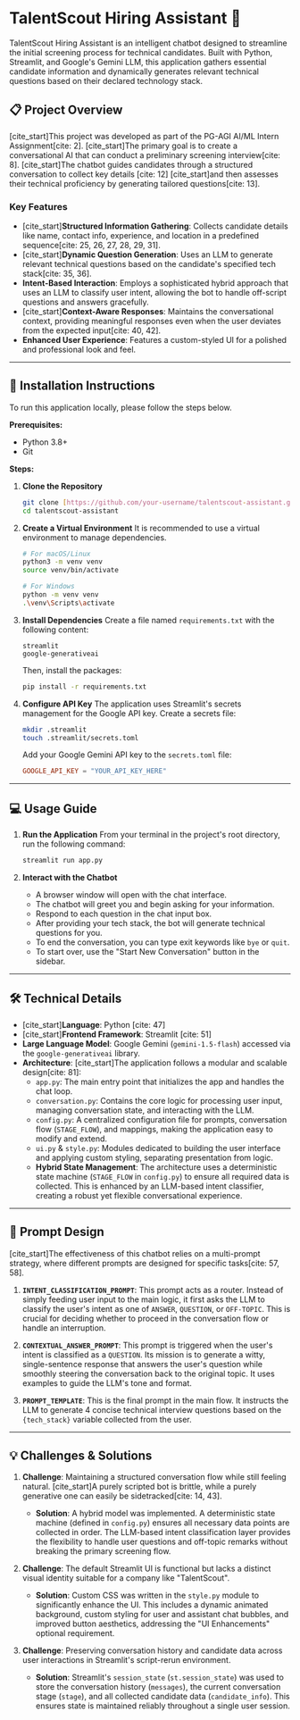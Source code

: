 # TalentScout Hiring Assistant 🤖

TalentScout Hiring Assistant is an intelligent chatbot designed to streamline the initial screening process for technical candidates. Built with Python, Streamlit, and Google's Gemini LLM, this application gathers essential candidate information and dynamically generates relevant technical questions based on their declared technology stack.

## 📋 Project Overview

[cite_start]This project was developed as part of the PG-AGI AI/ML Intern Assignment[cite: 2]. [cite_start]The primary goal is to create a conversational AI that can conduct a preliminary screening interview[cite: 8]. [cite_start]The chatbot guides candidates through a structured conversation to collect key details [cite: 12] [cite_start]and then assesses their technical proficiency by generating tailored questions[cite: 13].

### Key Features
* [cite_start]**Structured Information Gathering**: Collects candidate details like name, contact info, experience, and location in a predefined sequence[cite: 25, 26, 27, 28, 29, 31].
* [cite_start]**Dynamic Question Generation**: Uses an LLM to generate relevant technical questions based on the candidate's specified tech stack[cite: 35, 36].
* **Intent-Based Interaction**: Employs a sophisticated hybrid approach that uses an LLM to classify user intent, allowing the bot to handle off-script questions and answers gracefully.
* [cite_start]**Context-Aware Responses**: Maintains the conversational context, providing meaningful responses even when the user deviates from the expected input[cite: 40, 42].
* **Enhanced User Experience**: Features a custom-styled UI for a polished and professional look and feel.

***

## 🚀 Installation Instructions

To run this application locally, please follow the steps below.

**Prerequisites:**
* Python 3.8+
* Git

**Steps:**

1.  **Clone the Repository**
    ```bash
    git clone [https://github.com/your-username/talentscout-assistant.git](https://github.com/your-username/talentscout-assistant.git)
    cd talentscout-assistant
    ```

2.  **Create a Virtual Environment**
    It is recommended to use a virtual environment to manage dependencies.
    ```bash
    # For macOS/Linux
    python3 -m venv venv
    source venv/bin/activate

    # For Windows
    python -m venv venv
    .\venv\Scripts\activate
    ```

3.  **Install Dependencies**
    Create a file named `requirements.txt` with the following content:
    ```
    streamlit
    google-generativeai
    ```
    Then, install the packages:
    ```bash
    pip install -r requirements.txt
    ```

4.  **Configure API Key**
    The application uses Streamlit's secrets management for the Google API key. Create a secrets file:
    ```bash
    mkdir .streamlit
    touch .streamlit/secrets.toml
    ```
    Add your Google Gemini API key to the `secrets.toml` file:
    ```toml
    GOOGLE_API_KEY = "YOUR_API_KEY_HERE"
    ```

***

## 💻 Usage Guide

1.  **Run the Application**
    From your terminal in the project's root directory, run the following command:
    ```bash
    streamlit run app.py
    ```

2.  **Interact with the Chatbot**
    * A browser window will open with the chat interface.
    * The chatbot will greet you and begin asking for your information.
    * Respond to each question in the chat input box.
    * After providing your tech stack, the bot will generate technical questions for you.
    * To end the conversation, you can type exit keywords like `bye` or `quit`.
    * To start over, use the "Start New Conversation" button in the sidebar.

***

## 🛠️ Technical Details

* [cite_start]**Language**: Python [cite: 47]
* [cite_start]**Frontend Framework**: Streamlit [cite: 51]
* **Large Language Model**: Google Gemini (`gemini-1.5-flash`) accessed via the `google-generativeai` library.
* **Architecture**:
    [cite_start]The application follows a modular and scalable design[cite: 81]:
    * `app.py`: The main entry point that initializes the app and handles the chat loop.
    * `conversation.py`: Contains the core logic for processing user input, managing conversation state, and interacting with the LLM.
    * `config.py`: A centralized configuration file for prompts, conversation flow (`STAGE_FLOW`), and mappings, making the application easy to modify and extend.
    * `ui.py` & `style.py`: Modules dedicated to building the user interface and applying custom styling, separating presentation from logic.
    * **Hybrid State Management**: The architecture uses a deterministic state machine (`STAGE_FLOW` in `config.py`) to ensure all required data is collected. This is enhanced by an LLM-based intent classifier, creating a robust yet flexible conversational experience.

***

## 🧠 Prompt Design

[cite_start]The effectiveness of this chatbot relies on a multi-prompt strategy, where different prompts are designed for specific tasks[cite: 57, 58].

1.  **`INTENT_CLASSIFICATION_PROMPT`**: This prompt acts as a router. Instead of simply feeding user input to the main logic, it first asks the LLM to classify the user's intent as one of `ANSWER`, `QUESTION`, or `OFF-TOPIC`. This is crucial for deciding whether to proceed in the conversation flow or handle an interruption.

2.  **`CONTEXTUAL_ANSWER_PROMPT`**: This prompt is triggered when the user's intent is classified as a `QUESTION`. Its mission is to generate a witty, single-sentence response that answers the user's question while smoothly steering the conversation back to the original topic. It uses examples to guide the LLM's tone and format.

3.  **`PROMPT_TEMPLATE`**: This is the final prompt in the main flow. It instructs the LLM to generate 4 concise technical interview questions based on the `{tech_stack}` variable collected from the user.

***

## 💡 Challenges & Solutions

1.  **Challenge**: Maintaining a structured conversation flow while still feeling natural. [cite_start]A purely scripted bot is brittle, while a purely generative one can easily be sidetracked[cite: 14, 43].
    * **Solution**: A hybrid model was implemented. A deterministic state machine (defined in `config.py`) ensures all necessary data points are collected in order. The LLM-based intent classification layer provides the flexibility to handle user questions and off-topic remarks without breaking the primary screening flow.

2.  **Challenge**: The default Streamlit UI is functional but lacks a distinct visual identity suitable for a company like "TalentScout".
    * **Solution**: Custom CSS was written in the `style.py` module to significantly enhance the UI. This includes a dynamic animated background, custom styling for user and assistant chat bubbles, and improved button aesthetics, addressing the "UI Enhancements" optional requirement.

3.  **Challenge**: Preserving conversation history and candidate data across user interactions in Streamlit's script-rerun environment.
    * **Solution**: Streamlit's `session_state` (`st.session_state`) was used to store the conversation history (`messages`), the current conversation stage (`stage`), and all collected candidate data (`candidate_info`). This ensures state is maintained reliably throughout a single user session.
